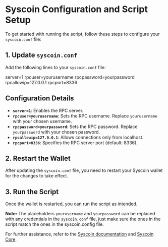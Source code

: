 # Syscoin Configuration and Script Setup

To get started with running the script, follow these steps to configure your `syscoin.conf` file:

## 1. Update `syscoin.conf`

Add the following lines to your `syscoin.conf` file:

server=1
rpcuser=yourusername
rpcpassword=yourpassword
rpcallowip=127.0.0.1
rpcport=8336

## Configuration Details

- **`server=1`**: Enables the RPC server.
- **`rpcuser=yourusername`**: Sets the RPC username. Replace `yourusername` with your chosen username.
- **`rpcpassword=yourpassword`**: Sets the RPC password. Replace `yourpassword` with your chosen password.
- **`rpcallowip=127.0.0.1`**: Allows connections only from localhost.
- **`rpcport=8336`**: Specifies the RPC server port (default: 8336).

## 2. Restart the Wallet

After updating the `syscoin.conf` file, you need to restart your Syscoin wallet for the changes to take effect.

## 3. Run the Script

Once the wallet is restarted, you can run the script as intended.

**Note:** The placeholders `yourusername` and `yourpassword` can be replaced with any credentials in the `syscoin.conf` file, just make sure the ones in the script match the ones in the syscoin.config file.

For further assistance, refer to the [Syscoin documentation](https://docs.syscoin.org) and [Syscoin Core](https://syscoincore.org).